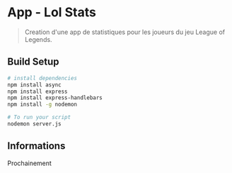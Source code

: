 # App - Lol Stats

> Creation d'une app de statistiques pour les joueurs du jeu League of Legends.


## Build Setup

``` bash
# install dependencies
npm install async
npm install express
npm install express-handlebars
npm install -g nodemon

# To run your script
nodemon server.js

```


## Informations

Prochainement